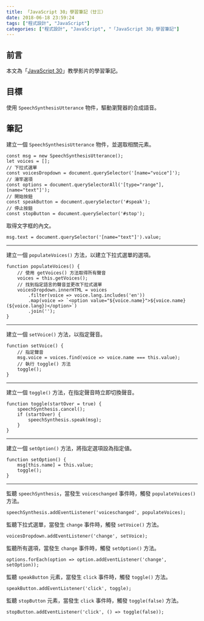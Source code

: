 ```yaml
---
title: 「JavaScript 30」學習筆記（廿三）
date: 2018-06-18 23:59:24
tags: ["程式設計", "JavaScript"]
categories: ["程式設計", "JavaScript", "「JavaScript 30」學習筆記"]
---
```


## 前言

本文為「[JavaScript 30](https://javascript30.com/)」教學影片的學習筆記。

## 目標

使用 `SpeechSynthesisUtterance` 物件，驅動瀏覽器的合成語音。

## 筆記

建立一個 `SpeechSynthesisUtterance` 物件，並選取相關元素。

```JS
const msg = new SpeechSynthesisUtterance();
let voices = [];
// 下拉式選單
const voicesDropdown = document.querySelector('[name="voice"]');
// 滑竿選項
const options = document.querySelectorAll('[type="range"], [name="text"]');
// 開始按鈕
const speakButton = document.querySelector('#speak');
// 停止按鈕
const stopButton = document.querySelector('#stop');
```

取得文字框的內文。

```JS
msg.text = document.querySelector('[name="text"]').value;
```

---

建立一個 `populateVoices()` 方法，以建立下拉式選單的選項。

```JS
function populateVoices() {
    // 使用 getVoices() 方法取得所有聲音
    voices = this.getVoices();
    // 找到指定語言的聲音並更改下拉式選單
    voicesDropdown.innerHTML = voices
        .filter(voice => voice.lang.includes('en'))
        .map(voice => `<option value="${voice.name}">${voice.name} (${voice.lang})</option>`)
        .join('');
}
```

---

建立一個 `setVoice()` 方法，以指定聲音。

```JS
function setVoice() {
    // 指定聲音
    msg.voice = voices.find(voice => voice.name === this.value);
    // 執行 toggle() 方法
    toggle();
}
```

---

建立一個 `toggle()` 方法，在指定聲音時立即切換聲音。

```JS
function toggle(startOver = true) {
    speechSynthesis.cancel();
    if (startOver) {
        speechSynthesis.speak(msg);
    }
}
```

---

建立一個 `setOption()` 方法，將指定選項設為指定値。

```JS
function setOption() {
    msg[this.name] = this.value;
    toggle();
}
```

---

監聽 `speechSynthesis`，當發生 `voiceschanged` 事件時，觸發 `populateVoices()` 方法。

```JS
speechSynthesis.addEventListener('voiceschanged', populateVoices);
```

監聽下拉式選單，當發生 `change` 事件時，觸發 `setVoice()` 方法。

```JS
voicesDropdown.addEventListener('change', setVoice);
```

監聽所有選項，當發生 `change` 事件時，觸發 `setOption()` 方法。

```JS
options.forEach(option => option.addEventListener('change', setOption));
```

監聽 `speakButton` 元素，當發生 `click` 事件時，觸發 `toggle()` 方法。

```JS
speakButton.addEventListener('click', toggle);
```

監聽 `stopButton` 元素，當發生 `click` 事件時，觸發 `toggle(false)` 方法。

```JS
stopButton.addEventListener('click', () => toggle(false));
```
